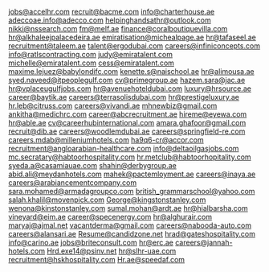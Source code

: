jobs@accelhr.com
recruit@bacme.com
info@charterhouse.ae
adeccoae.info@adecco.com
helpinghandsathr@outlook.com
nikki@nssearch.com
fm@melf.ae
finance@coralboutiquevilla.com
hr@alkhaleejpalacedeira.ae
emiratisation@michealpage.ae
hr@tafaseel.ae
recruitment@taleem.ae
talent@ergodubai.com
careers@infiniconcepts.com
info@ratlscontracting.com
judy@emiratalent.com
michelle@emiratalent.com
cess@emiratalent.com
maxime.lejuez@babylondifc.com
kenette.s@naischool.ae
hr@alimousa.ae
syed.naveed@itpeoplegulf.com
cv@primegroup.ae
hazem.sara@jac.ae
hr@vplaceugulfjobs.com
hr@avenuehoteldubai.com
luxury@hrsource.ae
career@baytik.ae
careers@terrasolisdubai.com
hr@prestigeluxury.ae
hr.leb@citruss.com
careers@vivandi.ae
mhnewbiz@gmail.com
ankitha@medichrc.com
career@abcrecruitment.ae
hireme@eyewa.com
hr@able.ae
cv@careerhubinternational.com
amara.ghafoor@gmail.com
recruit@dib.ae
careers@woodlemdubai.ae careers@springfield-re.com
careers.mdab@milleniumhotels.com
ha9q6-cr@accor.com
recruitment@angloarabian-healthcare.com
info@deltaoilgasjobs.com
mc.secratary@habtoorhospitality.com
hr.metclub@habtoorhopitality.com
syeda.a@casamiauae.com
shahin@derbygroup.ae
abid.ali@meydanhotels.com
mahek@pactemloyment.ae
careers@inaya.ae
careers@arabiancementcompany.com
sara.mohamed@armadagroupco.com
british_grammarschool@yahoo.com
salah.khalil@movenpick.com
George@kingstonstanley.com
wenona@kinstonstanley.com
sumal.mohan@ardt.ae
hr@hialbarsha.com
vineyard@eim.ae
career@specenergy.com
hr@alghurair.com
maryaj@ajmal.net
vacantderma@gmail.com
careers@nabooda-auto.com
careers@alansari.ae
Resume@candidzone.net
hrad@gateshospitality.com
info@carino.ae
jobs@briteconsult.com
hr@erc.ae
careers@jannah-hotels.com
Hrd.exe14@psinv.net
hr@slhr-uae.com
recruitment@hskhospitality.com
Hr.ae@speedaf.com